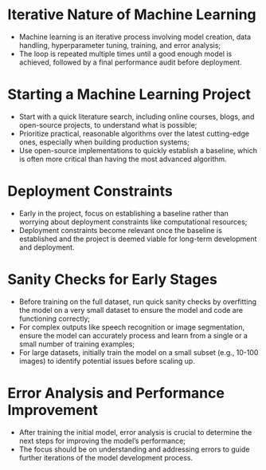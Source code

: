 # Iterative Nature of Machine Learning

 - Machine learning is an iterative process involving model creation, data handling, hyperparameter tuning, training, and error analysis;
 - The loop is repeated multiple times until a good enough model is achieved, followed by a final performance audit before deployment.

# Starting a Machine Learning Project

 - Start with a quick literature search, including online courses, blogs, and open-source projects, to understand what is possible;
 - Prioritize practical, reasonable algorithms over the latest cutting-edge ones, especially when building production systems;
 - Use open-source implementations to quickly establish a baseline, which is often more critical than having the most advanced algorithm.

# Deployment Constraints

 - Early in the project, focus on establishing a baseline rather than worrying about deployment constraints like computational resources;
 - Deployment constraints become relevant once the baseline is established and the project is deemed viable for long-term development and deployment.

# Sanity Checks for Early Stages

 - Before training on the full dataset, run quick sanity checks by overfitting the model on a very small dataset to ensure the model and code are functioning correctly;
 - For complex outputs like speech recognition or image segmentation, ensure the model can accurately process and learn from a single or a small number of training examples;
 - For large datasets, initially train the model on a small subset (e.g., 10-100 images) to identify potential issues before scaling up.

# Error Analysis and Performance Improvement

 - After training the initial model, error analysis is crucial to determine the next steps for improving the model’s performance;
 - The focus should be on understanding and addressing errors to guide further iterations of the model development process.
